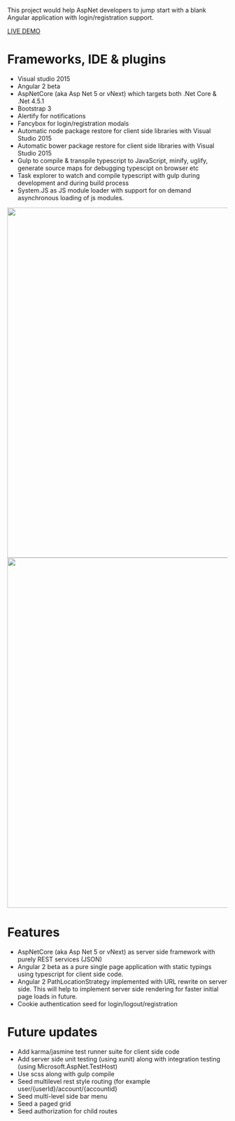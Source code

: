 This project would help AspNet developers to jump start with a blank Angular application with login/registration support.

<a href="http://aancseed.azurewebsites.net/account/login" target="_blank">LIVE DEMO</a>

Frameworks, IDE & plugins
====================
* Visual studio 2015
* Angular 2 beta
* AspNetCore (aka Asp Net 5 or vNext) which targets both .Net Core & .Net 4.5.1
* Bootstrap 3
* Alertify for notifications
* Fancybox for login/registration modals
* Automatic node package restore for client side libraries with Visual Studio 2015
* Automatic bower package restore for client side libraries with Visual Studio 2015
* Gulp to compile & transpile typescript to JavaScript, minify, uglify, generate source maps for debugging typescipt on browser etc
* Task explorer to watch and compile typescript with gulp during development and during build process
* System.JS as JS module loader with support for on demand asynchronous loading of js modules.

<img src="https://raw.githubusercontent.com/justcoding121/AspNetCore-Angular2-Seed/master/screenshots/login.PNG" width="800px">
<img src="https://raw.githubusercontent.com/justcoding121/AspNetCore-Angular2-Seed/master/screenshots/home.PNG" width="800px">

Features
=======
* AspNetCore (aka Asp Net 5 or vNext) as server side framework with purely REST services (JSON)
* Angular 2 beta as a pure single page application with static typings using typescript for client side code.
* Angular 2 PathLocationStrategy implemented with URL rewrite on server side. This will help to implement server side rendering for faster initial page loads in future.
* Cookie authentication seed for login/logout/registration

Future updates
=============
* Add karma/jasmine test runner suite for client side code
* Add server side unit testing (using xunit) along with integration testing (using Microsoft.AspNet.TestHost) 
* Use scss along with gulp compile
* Seed multilevel rest style routing (for example user/{userId}/account/{accountid}
* Seed multi-level side bar menu
* Seed a paged grid
* Seed authorization for child routes
